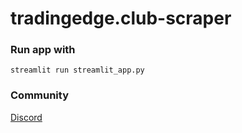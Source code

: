 # tradingedge.club-scraper

### Run app with
`streamlit run streamlit_app.py`

### Community
[Discord](https://discord.gg/DWBMfFQg)